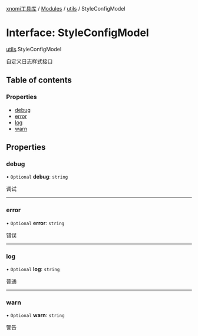 [xnomi工具库](../README.md) / [Modules](../modules.md) / [utils](../modules/utils.md) / StyleConfigModel

# Interface: StyleConfigModel

[utils](../modules/utils.md).StyleConfigModel

自定义日志样式接口

## Table of contents

### Properties

- [debug](utils.StyleConfigModel.md#debug)
- [error](utils.StyleConfigModel.md#error)
- [log](utils.StyleConfigModel.md#log)
- [warn](utils.StyleConfigModel.md#warn)

## Properties

### debug

• `Optional` **debug**: `string`

调试

___

### error

• `Optional` **error**: `string`

错误

___

### log

• `Optional` **log**: `string`

普通

___

### warn

• `Optional` **warn**: `string`

警告
